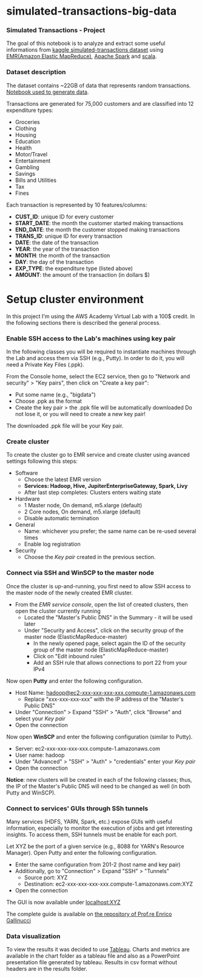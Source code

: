 # simulated-transactions-big-data

### Simulated Transactions - Project

The goal of this notebook is to analyze and extract some useful informations from [kaggle simulated-transactions dataset](https://www.kaggle.com/datasets/conorsully1/simulated-transactions) using [EMR(Amazon Elastic MapReduce)](https://aws.amazon.com/it/emr/?nc=sn&loc=0), [Apache Spark](https://spark.apache.org/) and [scala](https://www.scala-lang.org/).

### Dataset description

The dataset contains ~22GB of data that represents random transactions.
[Notebook used to generate data](https://github.com/conorosully/medium-articles/blob/master/src/transaction_data_generator.ipynb).

Transactions are generated for 75,000 customers and are classified into 12 expenditure types:

- Groceries
- Clothing
- Housing
- Education
- Health
- Motor/Travel
- Entertainment
- Gambling
- Savings
- Bills and Utilities
- Tax
- Fines

Each transaction is represented by 10 features/columns:

- <strong> CUST_ID</strong>: unique ID for every customer
- <strong> START_DATE</strong>: the month the customer started making transactions
- <strong> END_DATE</strong>: the month the customer stopped making transactions
- <strong> TRANS_ID</strong>: unique ID for every transaction
- <strong> DATE</strong>: the date of the transaction
- <strong> YEAR</strong>: the year of the transaction
- <strong> MONTH</strong>: the month of the transaction
- <strong> DAY</strong>: the day of the transaction
- <strong> EXP_TYPE</strong>: the expenditure type (listed above)
- <strong> AMOUNT</strong>: the amount of the transaction (in dollars $)


# Setup cluster environment 

In this project I'm using the AWS Academy Virtual Lab with a 100$ credit. In the following sections there is described the general process.

### Enable SSH access to the Lab's machines using key pair

In the following classes you will be required to instantiate machines through the Lab and access them via SSH (e.g., Putty). In order to do it, you will need a Private Key Files (.ppk).

From the Console home, select the EC2 service, then go to "Network and security" > "Key pairs", then click on "Create a key pair":

- Put some name (e.g., "bigdata")
- Choose .ppk as the format
- Create the key pair > the .ppk file will be automatically downloaded
Do not lose it, or you will need to create a new key pair!

The downloaded .ppk file will be your Key pair.

### Create cluster

To create the cluster go to EMR service and create cluster using avanced settings following this steps:
- Software
    - Choose the latest EMR version
    - **Services: Hadoop, Hive, JupiterEnterpriseGateway, Spark, Livy**
    - After last step completes: Clusters enters waiting state
- Hardware
    - 1 Master node, On demand, m5.xlarge (default)
    - 2 Core nodes, On demand, m5.xlarge (default)
    - Disable automatic termination
- General
    - Name: whichever you prefer; the same name can be re-used several times
    - Enable log registration
- Security
    - Choose the *Key pair* created in the previous section.

### Connect via SSH and WinSCP to the master node

Once the cluster is up-and-running, you first need to allow SSH access to the master node of the newly created EMR cluster.

- From the *EMR service console*, open the list of created clusters, then open the cluster currently running
  - Located the "Master's Public DNS" in the Summary - it will be used later
  - Under "Security and Access", click on the security group of the master node (ElasticMapReduce-master)
    - In the newly opened page, select again the ID of the security group of the master node (ElasticMapReduce-master)
    - Click on "Edit inbound rules"
    - Add an SSH rule that allows connections to port 22 from your IPv4

Now open **Putty** and enter the following configuration.

- Host Name: hadoop@ec2-xxx-xxx-xxx-xxx.compute-1.amazonaws.com
  - Replace "xxx-xxx-xxx-xxx" with the IP address of the "Master's Public DNS"
- Under "Connection" > Expand "SSH" > "Auth", click "Browse" and select your *Key pair*
- Open the connection

Now open **WinSCP** and enter the following configuration (similar to Putty).

- Server: ec2-xxx-xxx-xxx-xxx.compute-1.amazonaws.com
- User name: hadoop
- Under "Advanced" > "SSH" > "Auth" > "credentials" enter your *Key pair*
- Open the connection

**Notice**: new clusters will be created in each of the following classes; thus, the IP of the Master's Public DNS will need to be changed as well (in both Putty and WinSCP). 

### Connect to services' GUIs through SSh tunnels

Many services (HDFS, YARN, Spark, etc.) expose GUIs with useful information, especially to monitor the execution of jobs and get interesting insights. To access them, SSH tunnels must be enable for each port.

Let XYZ be the port of a given service (e.g., 8088 for YARN's Resource Manager). Open Putty and enter the following configuration.

- Enter the same configuration from 201-2 (host name and key pair)
- Additionally, go to "Connection" > Expand "SSH" > "Tunnels"
  - Source port: XYZ
  - Destination: ec2-xxx-xxx-xxx-xxx.compute-1.amazonaws.com:XYZ
- Open the connection

The GUI is now available under [localhost:XYZ]()


The complete guide is available on [the repository of Prof.re Enrico Gallinucci](https://github.com/unibo-bigdata/lab-21-22)


### Data visualization

To view the results it was decided to use [Tableau](https://www.tableau.com/). Charts and metrics are available in the chart folder as a tableau file and also as a PowerPoint presentation file generated by tableau. Results in csv format without headers are in the results folder.
